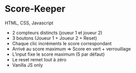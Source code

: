 # Score-Keeper

HTML, CSS, Javascript

- 2 compteurs distincts (joueur 1 et joueur 2)
- 3 boutons (Joueur 1 + Joueur 2 + Reset)
- Chaque clic incréments le score correspondant
- Arrivé au score maximum => Score en vert + verrouillage
- L’input fixe le score maximum (5 par défaut)
- Le reset remet tout à zéro
- Vanilla JS only

